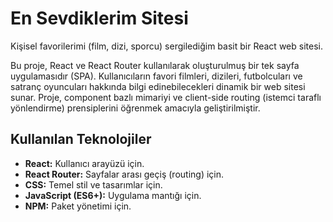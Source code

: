 # En Sevdiklerim Sitesi

Kişisel favorilerimi (film, dizi, sporcu) sergilediğim basit bir React web sitesi.

Bu proje, React ve React Router kullanılarak oluşturulmuş bir tek sayfa uygulamasıdır (SPA). Kullanıcıların favori filmleri, dizileri, futbolcuları ve satranç oyuncuları hakkında bilgi edinebilecekleri dinamik bir web sitesi sunar. Proje, component bazlı mimariyi ve client-side routing (istemci taraflı yönlendirme) prensiplerini öğrenmek amacıyla geliştirilmiştir.
## Kullanılan Teknolojiler

*   **React:** Kullanıcı arayüzü için.
*   **React Router:** Sayfalar arası geçiş (routing) için.
*   **CSS:** Temel stil ve tasarımlar için.
*   **JavaScript (ES6+):** Uygulama mantığı için.
*   **NPM:** Paket yönetimi için.
